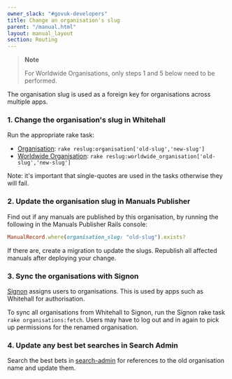 ```yaml
---
owner_slack: "#govuk-developers"
title: Change an organisation's slug
parent: "/manual.html"
layout: manual_layout
section: Routing
---
```


> **Note**
>
> For Worldwide Organisations, only steps 1 and 5 below need to be performed.

The organisation slug is used as a foreign key for organisations across
multiple apps.

### 1. Change the organisation's slug in Whitehall

Run the appropriate rake task:

- [Organisation][organisation-rake-task]: `rake reslug:organisation['old-slug','new-slug']`
- [Worldwide Organisation][worldwide-organisation-rake-task]: `rake reslug:worldwide_organisation['old-slug','new-slug']`

Note: it's important that single-quotes are used in the tasks otherwise they will fail.

### 2. Update the organisation slug in Manuals Publisher

Find out if any manuals are published by this organisation, by running the
following in the Manuals Publisher Rails console:

```ruby
ManualRecord.where(organisation_slug: "old-slug").exists?
```

If there are, create a migration to update the slugs. Republish all affected
manuals after deploying your change.

### 3. Sync the organisations with Signon

[Signon][signon] assigns users to organisations. This is used by apps such as
Whitehall for authorisation.

To sync all organisations from Whitehall to Signon, run the Signon rake task
`rake organisations:fetch`. Users may have to log out and in again to pick up
permissions for the renamed organisation.

[signon]: https://signon.publishing.service.gov.uk/

### 4. Update any best bet searches in Search Admin

Search the best bets in [search-admin][search-admin] for references to the old
organisation name and update them.

[organisation-rake-task]: https://github.com/alphagov/whitehall/blob/900ab57004bb350eea409d06176e424bc9df0180/lib/tasks/reslugging.rake#L132
[worldwide-organisation-rake-task]: https://github.com/alphagov/whitehall/blob/900ab57004bb350eea409d06176e424bc9df0180/lib/tasks/reslugging.rake#L146
[search-admin]: https://search-admin.publishing.service.gov.uk/
